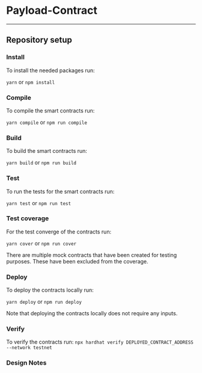# Payload-Contract

---

## Repository setup

### Install

To install the needed packages run:

`yarn` or `npm install`

### Compile

To compile the smart contracts run:

`yarn compile` or `npm run compile`

### Build

To build the smart contracts run:

`yarn build` or `npm run build`

### Test

To run the tests for the smart contracts run:

`yarn test` or `npm run test`

### Test coverage

For the test converge of the contracts run:

`yarn cover` or `npm run cover`

There are multiple mock contracts that have been created for testing purposes. These have been excluded from the coverage. 

### Deploy

To deploy the contracts locally run:

`yarn deploy` or `npm run deploy`

Note that deploying the contracts locally does not require any inputs.

### Verify

To verify the contracts run:
`npx hardhat verify DEPLOYED_CONTRACT_ADDRESS --network testnet`

### Design Notes
